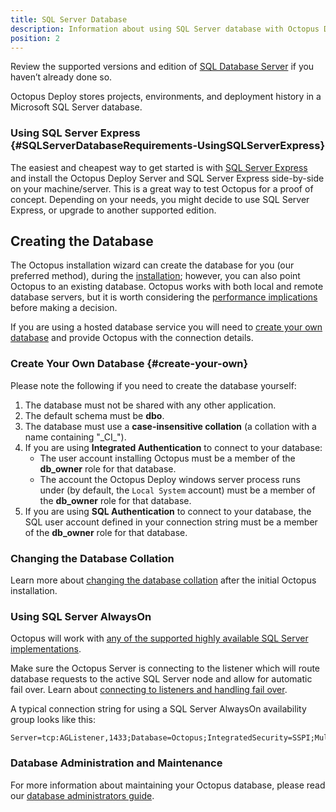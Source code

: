 ```yaml
---
title: SQL Server Database
description: Information about using SQL Server database with Octopus Deploy.
position: 2
---
```

Review the supported versions and edition of [SQL Database Server](/docs/installation/requirements.md/SQL-database-server) if you haven’t already done so.

Octopus Deploy stores projects, environments, and deployment history in a Microsoft SQL Server database.

### Using SQL Server Express {#SQLServerDatabaseRequirements-UsingSQLServerExpress}

The easiest and cheapest way to get started is with [SQL Server Express](http://downloadsqlserverexpress.com/) and install the Octopus Deploy Server and SQL Server Express side-by-side on your machine/server. This is a great way to test Octopus for a proof of concept. Depending on your needs, you might decide to use SQL Server Express, or upgrade to another supported edition.

## Creating the Database

The Octopus installation wizard can create the database for you (our preferred method), during the [installation](/docs/installation/index.md); however, you can also point Octopus to an existing database. Octopus works with both local and remote database servers, but it is worth considering the [performance implications](/docs/administration/performance.md) before making a decision.

If you are using a hosted database service you will need to [create your own database](#create-your-own) and provide Octopus with the connection details.

### Create Your Own Database {#create-your-own}

Please note the following if you need to create the database yourself:

1. The database must not be shared with any other application.
1. The default schema must be **dbo**.
1. The database must use a **case-insensitive collation** (a collation with a name containing "\_CI\_").
1. If you are using **Integrated Authentication** to connect to your database:
    - The user account installing Octopus must be a member of the **db\_owner** role for that database.
    - The account the Octopus Deploy windows server process runs under (by default, the `Local System` account) must be a member of the **db\_owner** role for that database.
1. If you are using **SQL Authentication** to connect to your database, the SQL user account defined in your connection string must be a member of the **db\_owner** role for that database.

### Changing the Database Collation

Learn more about [changing the database collation](/docs/administration/octopus-database/changing-the-collation-of-the-octopus-database.md) after the initial Octopus installation.


### Using SQL Server AlwaysOn

Octopus will work with [any of the supported highly available SQL Server implementations](https://docs.microsoft.com/en-us/sql/sql-server/failover-clusters/high-availability-solutions-sql-server).

Make sure the Octopus Server is connecting to the listener which will route database requests to the active SQL Server node and allow for automatic fail over. Learn about [connecting to listeners and handling fail over](https://docs.microsoft.com/en-us/sql/database-engine/availability-groups/windows/listeners-client-connectivity-application-failover).

A typical connection string for using a SQL Server AlwaysOn availability group looks like this:

```plain
Server=tcp:AGListener,1433;Database=Octopus;IntegratedSecurity=SSPI;MultiSubnetFailover=True
```

### Database Administration and Maintenance

For more information about maintaining your Octopus database, please read our [database administrators guide](/docs/administration/octopus-database/index.md).
